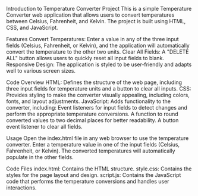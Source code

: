 Introduction to Temperature Converter Project
This is a simple Temperature Converter web application that allows users to convert temperatures between Celsius, Fahrenheit, and Kelvin. The project is built using HTML, CSS, and JavaScript.

Features
Convert Temperatures: Enter a value in any of the three input fields (Celsius, Fahrenheit, or Kelvin), and the application will automatically convert the temperature to the other two units.
Clear All Fields: A "DELETE ALL" button allows users to quickly reset all input fields to blank.
Responsive Design: The application is styled to be user-friendly and adapts well to various screen sizes.


Code Overview
HTML: Defines the structure of the web page, including three input fields for temperature units and a button to clear all inputs.
CSS: Provides styling to make the converter visually appealing, including colors, fonts, and layout adjustments.
JavaScript: Adds functionality to the converter, including:
Event listeners for input fields to detect changes and perform the appropriate temperature conversions.
A function to round converted values to two decimal places for better readability.
A button event listener to clear all fields.


Usage
Open the index.html file in any web browser to use the temperature converter.
Enter a temperature value in one of the input fields (Celsius, Fahrenheit, or Kelvin).
The converted temperatures will automatically populate in the other fields.


Code Files
index.html: Contains the HTML structure.
style.css: Contains the styles for the page layout and design.
script.js: Contains the JavaScript code that performs the temperature conversions and handles user interactions.
